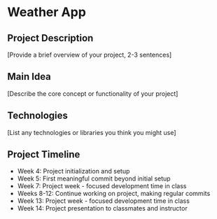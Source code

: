 # Weather App
## Project Description
[Provide a brief overview of your project, 2-3 sentences]
## Main Idea
[Describe the core concept or functionality of your project]
## Technologies
[List any technologies or libraries you think you might use]
## Project Timeline
- Week 4: Project initialization and setup
- Week 5: First meaningful commit beyond initial setup
- Week 7: Project week - focused development time in class
- Weeks 8-12: Continue working on project, making regular commits
- Week 13: Project week - focused development time in class
- Week 14: Project presentation to classmates and instructor